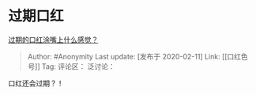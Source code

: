 # 过期口红
[过期的口红涂嘴上什么感觉？](https://www.zhihu.com/question/367772944/answer/1010015852)

> Author: #Anonymity
> Last update: [发布于 2020-02-11]
> Link: [[口红色号]]
> Tag:
> 评论区：
> 泛讨论：

口红还会过期？！
